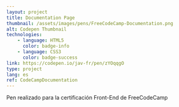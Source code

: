 ```yaml
---
layout: project
title: Documentation Page
thumbnail: /assets/images/pens/FreeCodeCamp-Documentation.png
alt: Codepen Thumbnail
technologies: 
    - language: HTML5
      color: badge-info
    - language: CSS3
      color: badge-success
link: https://codepen.io/jav-fr/pen/zYOqqgO
type: project
lang: es
ref: CodeCampDocumentation
---
```

Pen realizado para la certificación Front-End de FreeCodeCamp
